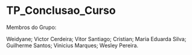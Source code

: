 # TP_Conclusao_Curso

Membros do Grupo:

Weidyane;
Victor Cerdeira;
Vitor Santiago;
Cristian;
Maria Eduarda Silva;
Guilherme Santos;
Vinicius Marques;
Wesley Pereira.
